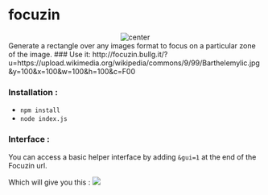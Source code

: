# focuzin
<div class="center" alt="center" style="text-align:center;" align="center">
<img src="http://puu.sh/o4Tfy/7733906076.png" alt="center" align="center">
</div>
Generate a rectangle over any images format to focus on a particular zone of the image.
### Use it:
http://focuzin.bullg.it/?u=https://upload.wikimedia.org/wikipedia/commons/9/99/Barthelemylic.jpg&y=100&x=100&w=100&h=100&c=F00

### Installation : 
  - `npm install`
  - `node index.js`

### Interface : 
You can access a basic helper interface by adding `&gui=1` at the end of the Focuzin url.

Which will give you this : 
<img src="http://puu.sh/o4TOo/0c2ced05d7.png" />
